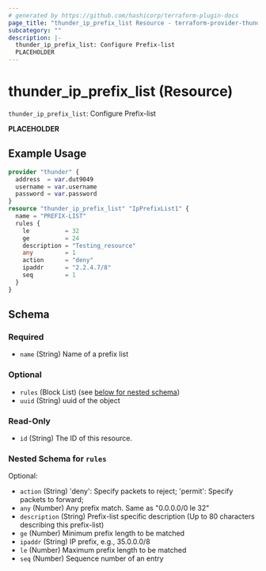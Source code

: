 ```yaml
---
# generated by https://github.com/hashicorp/terraform-plugin-docs
page_title: "thunder_ip_prefix_list Resource - terraform-provider-thunder"
subcategory: ""
description: |-
  thunder_ip_prefix_list: Configure Prefix-list
  PLACEHOLDER
---
```


# thunder_ip_prefix_list (Resource)

`thunder_ip_prefix_list`: Configure Prefix-list

__PLACEHOLDER__

## Example Usage

```terraform
provider "thunder" {
  address  = var.dut9049
  username = var.username
  password = var.password
}
resource "thunder_ip_prefix_list" "IpPrefixList1" {
  name = "PREFIX-LIST"
  rules {
    le          = 32
    ge          = 24
    description = "Testing_resource"
    any         = 1
    action      = "deny"
    ipaddr      = "2.2.4.7/8"
    seq         = 1
  }
}
```

<!-- schema generated by tfplugindocs -->
## Schema

### Required

- `name` (String) Name of a prefix list

### Optional

- `rules` (Block List) (see [below for nested schema](#nestedblock--rules))
- `uuid` (String) uuid of the object

### Read-Only

- `id` (String) The ID of this resource.

<a id="nestedblock--rules"></a>
### Nested Schema for `rules`

Optional:

- `action` (String) 'deny': Specify packets to reject; 'permit': Specify packets to forward;
- `any` (Number) Any prefix match. Same as "0.0.0.0/0 le 32"
- `description` (String) Prefix-list specific description (Up to 80 characters describing this prefix-list)
- `ge` (Number) Minimum prefix length to be matched
- `ipaddr` (String) IP prefix, e.g., 35.0.0.0/8
- `le` (Number) Maximum prefix length to be matched
- `seq` (Number) Sequence number of an entry


